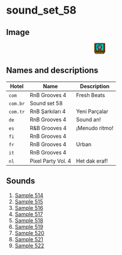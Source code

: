 # sound_set_58

## Image

<div align="center">

![sound_set_58](../uploads/imgs/58.gif)

</div>

## Names and descriptions

| Hotel | Name | Description |
|-|-|-|
| `com` | RnB Grooves 4 | Fresh Beats |
| `com.br` | Sound set 58 |  |
| `com.tr` | RnB Şarkıları 4 | Yeni Parçalar |
| `de` | RnB Grooves 4 | Sound an! |
| `es` | R&B Grooves 4 | ¡Menudo ritmo! |
| `fi` | RnB Grooves 4 |  |
| `fr` | RnB Grooves 4 | Urban |
| `it` | RnB Grooves 4 |  |
| `nl` | Pixel Party Vol. 4 | Het dak eraf! |

## Sounds

1. [Sample 514](../uploads/sounds/sound_machine_sample_514.mp3)
1. [Sample 515](../uploads/sounds/sound_machine_sample_515.mp3)
1. [Sample 516](../uploads/sounds/sound_machine_sample_516.mp3)
1. [Sample 517](../uploads/sounds/sound_machine_sample_517.mp3)
1. [Sample 518](../uploads/sounds/sound_machine_sample_518.mp3)
1. [Sample 519](../uploads/sounds/sound_machine_sample_519.mp3)
1. [Sample 520](../uploads/sounds/sound_machine_sample_520.mp3)
1. [Sample 521](../uploads/sounds/sound_machine_sample_521.mp3)
1. [Sample 522](../uploads/sounds/sound_machine_sample_522.mp3)